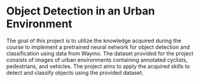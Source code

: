 # Object Detection in an Urban Environment
 The goal of this project is to utilize the knowledge acquired during the course to implement a pretrained neural network for object detection and classification using data from Waymo. The dataset provided for the project consists of images of urban environments containing annotated cyclists, pedestrians, and vehicles. The project aims to apply the acquired skills to detect and classify objects using the provided dataset.
